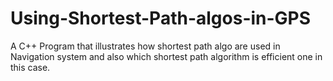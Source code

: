 # Using-Shortest-Path-algos-in-GPS
A C++ Program that illustrates how shortest path algo are used in Navigation system and also which shortest path algorithm is efficient one in this case.
